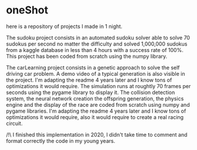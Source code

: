 # oneShot
here is a repository of projects I made in 1 night.

The sudoku project consists in an automated sudoku solver able to solve 70 sudokus per second no matter the difficulty
and solved 1,000,000 sudokus from a kaggle database in less than 4 hours with a success rate of 100%.
This project has been coded from scratch using the numpy library.

The carLearning project consists in a genetic approach to solve the self driving car problem. A demo video of a typical generation is also
visible in the project. I'm adapting the readme 4 years later and I know tons of optimizations it would require.
The simulation runs at roughtly 70 frames per seconds using the pygame library to display it.
The collision detection system, the neural network creation the offspring generation, the physics engine and the display
of the race are coded from scratch using numpy and pygame libraries.
I'm adapting the readme 4 years later and I know tons of optimizations it would require, also it would require to create a real racing circuit.


/!\ I finished this implementation in 2020, I didn't take time to comment and format correctly the code in my young years.
